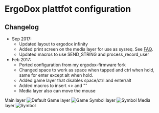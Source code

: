 # ErgoDox plattfot configuration

## Changelog
* Sep 2017:
  * Updated layout to ergodox infinity
  * Added print screen on the media layer for use as sysreq. See [FAQ](https://docs.qmk.fm/faq_keymap.html#kcsysreq-isnt-working).
  * Updated macros to use SEND_STRING and process_record_user
* Feb 2017:
  * Ported configuration from my ergodox-firmware fork
  * Changed space to work as space when tapped and ctrl when hold, same for enter except alt when hold.
  * Added game layer that disables space/ctrl and enter/alt
  * Added macros to insert <> and ""
  * Media layer also can move the mouse
  
Main layer
![Default](https://imgur.com/hwKrtRd)
Game layer
![Game](https://imgur.com/UHSmmNL)
Symbol layer
![Symbol](https://imgur.com/uhAdCRk)
Media layer
![Symbol](https://imgur.com/FjB6yuD)
